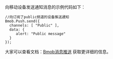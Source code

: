 向移动设备发送通知消息的示例代码如下：

```
//向订阅了public频道的设备推送通知
Bmob.Push.send({
  channels: [ "Public" ],
  data: {
     alert: "Public message"
  }
});
```

大家可以查看文档：[Bmob消息推送](http://docs.bmob.cn/push/Restful/b_developdoc/doc/index.html "Bmob移动后端云服务平台") 获取更详细的信息。

